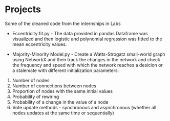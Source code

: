 # Projects
Some of the cleaned code from the internships in Labs



 - Eccentricity fit.py - The data provided in pandas.Dataframe was visualized and then logistic and polynomial regression was fitted to the mean eccentricity values.  



 - Majority-Minority Model.py - Create a Watts-Strogatz small-world graph using NetworkX and then track the changes in the network and check the frequency and speed with which the network reaches a desicion or a stalemate with different initialization parameters: 
1. Number of nodes
2. Number of connections between nodes
3. Proportion of nodes with the same initial values 
4. Probability of rewiring
5. Probability of a change in the value of a node 
6. Vote update methods - synchronous and asynchronous (whether all nodes updates at the same time or sequentially)
